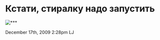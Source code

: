 # Кстати, стиралку надо запустить

![\*\*\*](http://img-6.photosight.ru/b2c/3493492_large.jpg)

<span id="timestamp"> December 17th, 2009 2:28pm </span> <span
class="tag">LJ</span>

